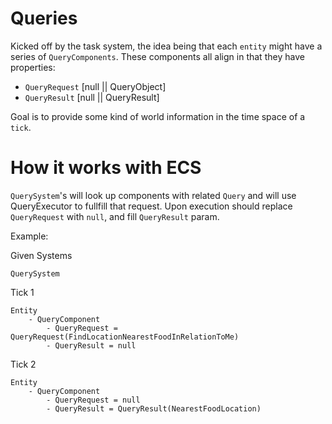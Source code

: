 # Queries
Kicked off by the task system, the idea being that each `entity` might have a series
of `QueryComponents`. These components all align in that they have properties:

- `QueryRequest` [null || QueryObject]
- `QueryResult` [null || QueryResult]

Goal is to provide some kind of world information in the time space of a `tick`.

# How it works with ECS
`QuerySystem`'s will look up components with related `Query` and will use QueryExecutor
to fullfill that request. Upon execution should replace `QueryRequest` with `null`, and
fill `QueryResult` param.

Example:

Given Systems
```
QuerySystem
```

Tick 1
```
Entity
    - QueryComponent
        - QueryRequest = QueryRequest(FindLocationNearestFoodInRelationToMe)
        - QueryResult = null
```

Tick 2
```
Entity
    - QueryComponent
        - QueryRequest = null
        - QueryResult = QueryResult(NearestFoodLocation)
```